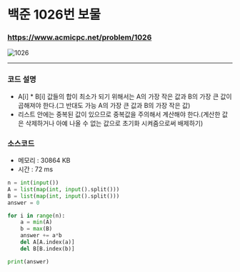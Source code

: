 백준 1026번 보물
=================================

### <https://www.acmicpc.net/problem/1026>
![1026](https://user-images.githubusercontent.com/83554018/148937496-a9b00aad-dca0-4e74-b27c-0e8104374a4d.png)

<hr>

### 코드 설명
+ A[i] * B[i] 값들의 합이 최소가 되기 위해서는 A의 가장 작은 값과 B의 가장 큰 값이 곱해져야 한다.(그 반대도 가능 A의 가장 큰 값과 B의 가장 작은 값) 
+ 리스트 안에는 중복된 값이 있으므로 중복값을 주의해서 계산해야 한다.(계산한 값은 삭제하거나 아예 나올 수 없는 값으로 초기화 시켜줌으로써 배제하기)

### 소스코드
+ 메모리 : 30864 KB
+ 시간 : 72 ms
```python
n = int(input())
A = list(map(int, input().split()))
B = list(map(int, input().split()))
answer = 0

for i in range(n):
    a = min(A)
    b = max(B)
    answer += a*b
    del A[A.index(a)]
    del B[B.index(b)]

print(answer)
```
